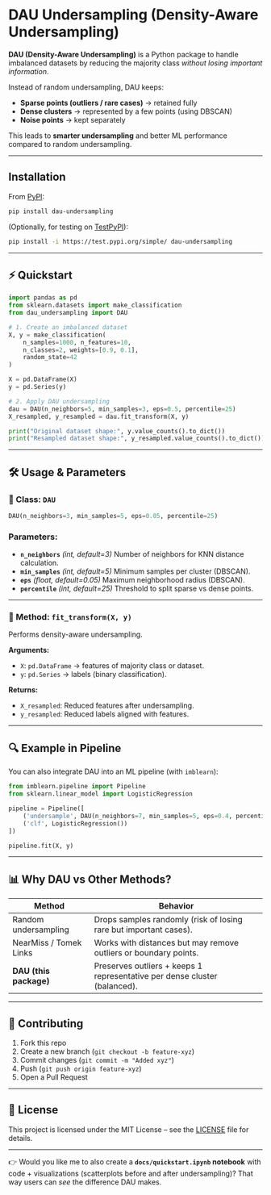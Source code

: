 
# DAU Undersampling (Density-Aware Undersampling)

**DAU (Density-Aware Undersampling)** is a Python package to handle imbalanced datasets by reducing the majority class *without losing important information*.

Instead of random undersampling, DAU keeps:

* **Sparse points (outliers / rare cases)** → retained fully
* **Dense clusters** → represented by a few points (using DBSCAN)
* **Noise points** → kept separately

This leads to **smarter undersampling** and better ML performance compared to random undersampling.

---

## Installation

From [PyPI](https://pypi.org/project/dau-undersampling/):

```bash
pip install dau-undersampling
```

(Optionally, for testing on [TestPyPI](https://test.pypi.org/)):

```bash
pip install -i https://test.pypi.org/simple/ dau-undersampling
```

---

## ⚡ Quickstart

```python
import pandas as pd
from sklearn.datasets import make_classification
from dau_undersampling import DAU

# 1. Create an imbalanced dataset
X, y = make_classification(
    n_samples=1000, n_features=10,
    n_classes=2, weights=[0.9, 0.1],
    random_state=42
)

X = pd.DataFrame(X)
y = pd.Series(y)

# 2. Apply DAU undersampling
dau = DAU(n_neighbors=5, min_samples=3, eps=0.5, percentile=25)
X_resampled, y_resampled = dau.fit_transform(X, y)

print("Original dataset shape:", y.value_counts().to_dict())
print("Resampled dataset shape:", y_resampled.value_counts().to_dict())
```

---

## 🛠 Usage & Parameters

### 📌 Class: `DAU`

```python
DAU(n_neighbors=3, min_samples=5, eps=0.05, percentile=25)
```

### Parameters:

* **`n_neighbors`** *(int, default=3)*
  Number of neighbors for KNN distance calculation.
* **`min_samples`** *(int, default=5)*
  Minimum samples per cluster (DBSCAN).
* **`eps`** *(float, default=0.05)*
  Maximum neighborhood radius (DBSCAN).
* **`percentile`** *(int, default=25)*
  Threshold to split sparse vs dense points.

---

### 📌 Method: `fit_transform(X, y)`

Performs density-aware undersampling.

**Arguments:**

* `X`: `pd.DataFrame` → features of majority class or dataset.
* `y`: `pd.Series` → labels (binary classification).

**Returns:**

* `X_resampled`: Reduced features after undersampling.
* `y_resampled`: Reduced labels aligned with features.

---

## 🔍 Example in Pipeline

You can also integrate DAU into an ML pipeline (with `imblearn`):

```python
from imblearn.pipeline import Pipeline
from sklearn.linear_model import LogisticRegression

pipeline = Pipeline([
    ('undersample', DAU(n_neighbors=7, min_samples=5, eps=0.4, percentile=30)),
    ('clf', LogisticRegression())
])

pipeline.fit(X, y)
```

---

## 📊 Why DAU vs Other Methods?

| Method                 | Behavior                                                                  |
| ---------------------- | ------------------------------------------------------------------------- |
| Random undersampling   | Drops samples randomly (risk of losing rare but important cases).         |
| NearMiss / Tomek Links | Works with distances but may remove outliers or boundary points.          |
| **DAU (this package)** | Preserves outliers + keeps 1 representative per dense cluster (balanced). |

---

## 🤝 Contributing

1. Fork this repo
2. Create a new branch (`git checkout -b feature-xyz`)
3. Commit changes (`git commit -m "Added xyz"`)
4. Push (`git push origin feature-xyz`)
5. Open a Pull Request

---

## 📜 License

This project is licensed under the MIT License – see the [LICENSE](LICENSE) file for details.

---

👉 Would you like me to also create a **`docs/quickstart.ipynb` notebook** with code + visualizations (scatterplots before and after undersampling)? That way users can *see* the difference DAU makes.
